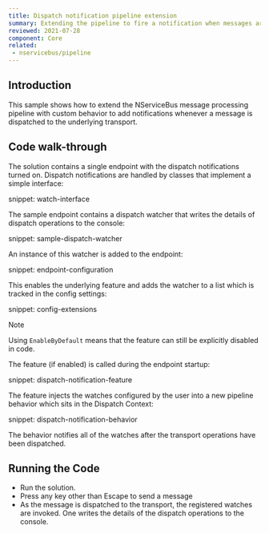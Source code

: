 ```yaml
---
title: Dispatch notification pipeline extension
summary: Extending the pipeline to fire a notification when messages are dispatched.
reviewed: 2021-07-28
component: Core
related:
 - nservicebus/pipeline
---
```


## Introduction

This sample shows how to extend the NServiceBus message processing pipeline with custom behavior to add notifications whenever a message is dispatched to the underlying transport.

## Code walk-through

The solution contains a single endpoint with the dispatch notifications turned on. Dispatch notifications are handled by classes that implement a simple interface:

snippet: watch-interface

The sample endpoint contains a dispatch watcher that writes the details of dispatch operations to the console:

snippet: sample-dispatch-watcher

An instance of this watcher is added to the endpoint:

snippet: endpoint-configuration

This enables the underlying feature and adds the watcher to a list which is tracked in the config settings:

snippet: config-extensions

> [!NOTE]
> Using `EnableByDefault` means that the feature can still be explicitly disabled in code.

The feature (if enabled) is called during the endpoint startup:

snippet: dispatch-notification-feature

The feature injects the watches configured by the user into a new pipeline behavior which sits in the Dispatch Context:

snippet: dispatch-notification-behavior

The behavior notifies all of the watches after the transport operations have been dispatched.

## Running the Code

 * Run the solution.
 * Press any key other than Escape to send a message
 * As the message is dispatched to the transport, the registered watches are invoked. One writes the details of the dispatch operations to the console.